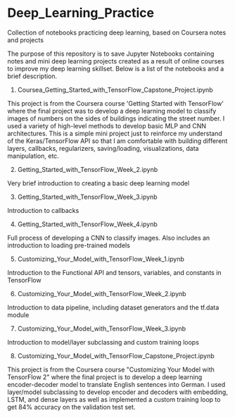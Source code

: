 # Deep_Learning_Practice
Collection of notebooks practicing deep learning, based on Coursera notes and projects

The purpose of this repository is to save Jupyter Notebooks containing notes and mini deep learning projects created as a result of online courses to improve my deep learning skillset.  Below is a list of the notebooks and a brief description.

1. Coursea_Getting_Started_with_TensorFlow_Capstone_Project.ipynb

This project is from the Coursera course 'Getting Started with TensorFlow' where the final project was to develop a deep learning model to classify images of numbers on the sides of buildings indicating the street number.  I used a variety of high-level methods to develop basic MLP and CNN architectures.  This is a simple mini project just to reinforce my understand of the Keras/TensorFlow API so that I am comfortable with building different layers, callbacks, regularizers, saving/loading, visualizations, data manipulation, etc.

2. Getting_Started_with_TensorFlow_Week_2.ipynb

Very brief introduction to creating a basic deep learning model

3. Getting_Started_with_TensorFlow_Week_3.ipynb

Introduction to callbacks

4. Getting_Started_with_TensorFlow_Week_4.ipynb

Full process of developing a CNN to classify images. Also includes an introduction to loading pre-trained models

5. Customizing_Your_Model_with_TensorFlow_Week_1.ipynb

Introduction to the Functional API and tensors, variables, and constants in TensorFlow

6. Customizing_Your_Model_with_TensorFlow_Week_2.ipynb

Introduction to data pipeline, including dataset generators and the tf.data module

7. Customizing_Your_Model_with_TensorFlow_Week_3.ipynb

Introduction to model/layer subclassing and custom training loops

8. Customizing_Your_Model_with_TensorFlow_Capstone_Project.ipynb

This project is from the Coursera course "Customizing Your Model with TensorFlow 2" where the final project is to develop a deep learning encoder-decoder model to translate English sentences into German.  I used layer/model subclassing to develop encoder and decoders with embedding, LSTM, and dense layers as well as implemented a custom training loop to get 84% accuracy on the validation test set.
